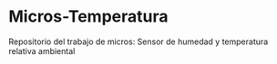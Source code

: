 # Micros-Temperatura
Repositorio del trabajo de micros: Sensor de humedad y temperatura relativa ambiental
